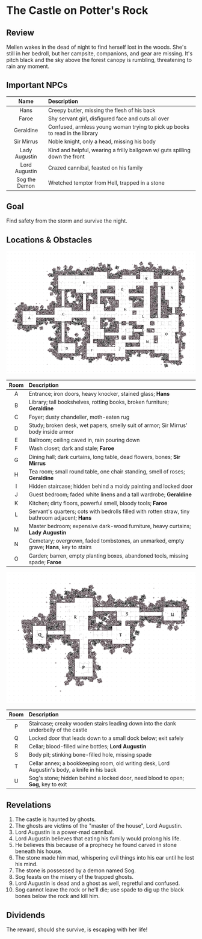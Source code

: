 # The Castle on Potter's Rock

## Review
Mellen wakes in the dead of night to find herself lost in the woods. She's still in her bedroll, but her campsite, companions, and gear are missing. It's pitch black and the sky above the forest canopy is rumbling, threatening to rain any moment.

## Important NPCs
| Name | Description |
|:---:|:--- |
| Hans | Creepy butler, missing the flesh of his back |
| Faroe | Shy servant girl, disfigured face and cuts all over |
| Geraldine | Confused, armless young woman trying to pick up books to read in the library |
| Sir Mirrus | Noble knight, only a head, missing his body |
| Lady Augustin | Kind and helpful, wearing a frilly ballgown w/ guts spilling down the front |
| Lord Augustin | Crazed cannibal, feasted on his family |
| Sog the Demon | Wretched temptor from Hell, trapped in a stone |

## Goal
Find safety from the storm and survive the night.

## Locations & Obstacles
![Gridded map of the castle at Potter's Rock, each room marked with a letter.](castleAtPottersRock1.png)

| Room | Description |
|:---:|:--- |
| A | Entrance; iron doors, heavy knocker, stained glass; **Hans** |
| B | Library; tall bookshelves, rotting books, broken furniture; **Geraldine** |
| C | Foyer; dusty chandelier, moth-eaten rug |
| D | Study; broken desk, wet papers, smelly suit of armor; Sir Mirrus' body inside armor |
| E | Ballroom; ceiling caved in, rain pouring down |
| F | Wash closet; dark and stale; **Faroe** |
| G | Dining hall; dark curtains, long table, dead flowers, bones; **Sir Mirrus** |
| H | Tea room; small round table, one chair standing, smell of roses; **Geraldine** |
| I | Hidden staircase; hidden behind a moldy painting and locked door |
| J | Guest bedroom; faded white linens and a tall wardrobe; **Geraldine** |
| K | Kitchen; dirty floors, powerful smell, bloody tools; **Faroe** |
| L | Servant's quarters; cots with bedrolls filled with rotten straw, tiny bathroom adjacent; **Hans** |
| M | Master bedroom; expensive dark-wood furniture, heavy curtains; **Lady Augustin** |
| N | Cemetary; overgrown, faded tombstones, an unmarked, empty grave; **Hans**, key to stairs |
| O | Garden; barren, empty planting boxes, abandoned tools, missing spade; **Faroe** |

![Gridded map of basement of the castle at Potter's Rock, each room marked with a letter.](castleAtPottersRock_below1.png)

| Room | Description |
|:---:|:--- |
| P | Staircase; creaky wooden stairs leading down into the dank underbelly of the castle |
| Q | Locked door that leads down to a small dock below; exit safely |
| R | Cellar; blood-filled wine bottles; **Lord Augustin** |
| S | Body pit; stinking bone-filled hole, missing spade |
| T | Cellar annex; a bookkeeping room, old writing desk, Lord Augustin's body, a knife in his back |
| U | Sog's stone; hidden behind a locked door, need blood to open; **Sog**, key to exit |

## Revelations
1. The castle is haunted by ghosts.
2. The ghosts are victims of the "master of the house", Lord Augustin.
3. Lord Augustin is a power-mad cannibal.
4. Lord Augustin believes that eating his family would prolong his life.
5. He believes this because of a prophecy he found carved in stone beneath his house.
6. The stone made him mad, whispering evil things into his ear until he lost his mind.
7. The stone is possessed by a demon named Sog.
8. Sog feasts on the misery of the trapped ghosts.
9. Lord Augustin is dead and a ghost as well, regretful and confused.
10. Sog cannot leave the rock or he'll die; use spade to dig up the black bones below the rock and kill him.

## Dividends
The reward, should she survive, is escaping with her life!
